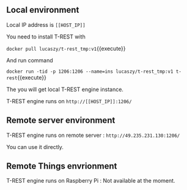 <!--
 * @Descripttion: 
 * @Author: lzy
 * @Date: 2020-05-21 09:29:04
 * @LastEditors: lzy
 * @LastEditTime: 2020-05-21 21:34:05
--> 

## Local environment

Local IP address is `[[HOST_IP]]`

You need to install T-REST with

`docker pull lucaszy/t-rest_tmp:v1`{{execute}}

And run command

`docker run -tid -p 1206:1206 --name=ins lucaszy/t-rest_tmp:v1 t-rest`{{execute}}

The you will get local T-REST engine instance.

T-REST engine runs on `http://[[HOST_IP]]:1206/`

## Remote server environment

T-REST engine runs on remote server : `http://49.235.231.130:1206/`

You can use it directly.

## Remote Things envrionment

T-REST engine runs on Raspberry Pi : Not available at the moment.